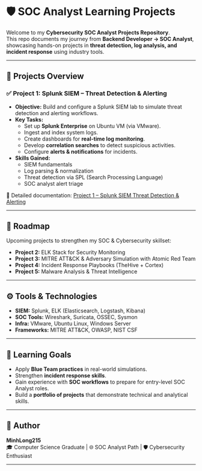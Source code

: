 # 🛡️ SOC Analyst Learning Projects

Welcome to my **Cybersecurity SOC Analyst Projects Repository**.  
This repo documents my journey from **Backend Developer → SOC Analyst**, showcasing hands-on projects in **threat detection, log analysis, and incident response** using industry tools.

---

## 📂 Projects Overview

### ✅ Project 1: Splunk SIEM – Threat Detection & Alerting
- **Objective:** Build and configure a Splunk SIEM lab to simulate threat detection and alerting workflows.  
- **Key Tasks:**
  - Set up **Splunk Enterprise** on Ubuntu VM (via VMware).
  - Ingest and index system logs.
  - Create dashboards for **real-time log monitoring**.
  - Develop **correlation searches** to detect suspicious activities.
  - Configure **alerts & notifications** for incidents.
- **Skills Gained:**
  - SIEM fundamentals
  - Log parsing & normalization
  - Threat detection via SPL (Search Processing Language)
  - SOC analyst alert triage

📄 Detailed documentation: [Project 1 – Splunk SIEM Threat Detection & Alerting]([./Project1-Splunk-SIEM/README.md](https://github.com/MinhLong215/SOC-Log-Monitoring-Alerting/edit/main/README.md))

---

## 🚀 Roadmap
Upcoming projects to strengthen my SOC & Cybersecurity skillset:

- **Project 2:** ELK Stack for Security Monitoring  
- **Project 3:** MITRE ATT&CK & Adversary Simulation with Atomic Red Team  
- **Project 4:** Incident Response Playbooks (TheHive + Cortex)  
- **Project 5:** Malware Analysis & Threat Intelligence  

---

## ⚙️ Tools & Technologies
- **SIEM:** Splunk, ELK (Elasticsearch, Logstash, Kibana)  
- **SOC Tools:** Wireshark, Suricata, OSSEC, Sysmon  
- **Infra:** VMware, Ubuntu Linux, Windows Server  
- **Frameworks:** MITRE ATT&CK, OWASP, NIST CSF  

---

## 📖 Learning Goals
- Apply **Blue Team practices** in real-world simulations.  
- Strengthen **incident response skills**.  
- Gain experience with **SOC workflows** to prepare for entry-level SOC Analyst roles.  
- Build a **portfolio of projects** that demonstrate technical and analytical skills.  

---

## 👤 Author
**MinhLong215**  
🎓 Computer Science Graduate | 🌐 SOC Analyst Path | 🛡️ Cybersecurity Enthusiast  

---
